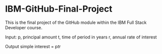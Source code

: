 # IBM-GitHub-Final-Project

This is the final project of the GitHub module within the IBM Full Stack Developer course.

Input:
p, principal amount
t, time of period in years
r, annual rate of interest

Output
simple interest = p*t*r
